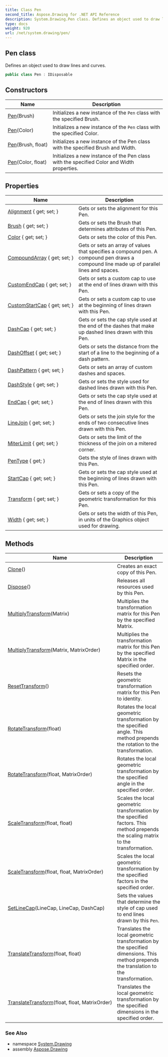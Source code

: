 ```yaml
---
title: Class Pen
second_title: Aspose.Drawing for .NET API Reference
description: System.Drawing.Pen class. Defines an object used to draw lines and curves
type: docs
weight: 920
url: /net/system.drawing/pen/
---
```

## Pen class

Defines an object used to draw lines and curves.

```csharp
public class Pen : IDisposable
```

## Constructors

| Name | Description |
| --- | --- |
| [Pen](pen/#constructor)(Brush) | Initializes a new instance of the `Pen` class with the specified Brush. |
| [Pen](pen/#constructor_2)(Color) | Initializes a new instance of the `Pen` class with the specified Color. |
| [Pen](pen/#constructor_1)(Brush, float) | Initializes a new instance of the Pen class with the specified Brush and Width. |
| [Pen](pen/#constructor_3)(Color, float) | Initializes a new instance of the Pen class with the specified Color and Width properties. |

## Properties

| Name | Description |
| --- | --- |
| [Alignment](../../system.drawing/pen/alignment/) { get; set; } | Gets or sets the alignment for this Pen. |
| [Brush](../../system.drawing/pen/brush/) { get; set; } | Gets or sets the Brush that determines attributes of this Pen. |
| [Color](../../system.drawing/pen/color/) { get; set; } | Gets or sets the color of this Pen. |
| [CompoundArray](../../system.drawing/pen/compoundarray/) { get; set; } | Gets or sets an array of values that specifies a compound pen. A compound pen draws a compound line made up of parallel lines and spaces. |
| [CustomEndCap](../../system.drawing/pen/customendcap/) { get; set; } | Gets or sets a custom cap to use at the end of lines drawn with this Pen. |
| [CustomStartCap](../../system.drawing/pen/customstartcap/) { get; set; } | Gets or sets a custom cap to use at the beginning of lines drawn with this Pen. |
| [DashCap](../../system.drawing/pen/dashcap/) { get; set; } | Gets or sets the cap style used at the end of the dashes that make up dashed lines drawn with this Pen. |
| [DashOffset](../../system.drawing/pen/dashoffset/) { get; set; } | Gets or sets the distance from the start of a line to the beginning of a dash pattern. |
| [DashPattern](../../system.drawing/pen/dashpattern/) { get; set; } | Gets or sets an array of custom dashes and spaces. |
| [DashStyle](../../system.drawing/pen/dashstyle/) { get; set; } | Gets or sets the style used for dashed lines drawn with this Pen. |
| [EndCap](../../system.drawing/pen/endcap/) { get; set; } | Gets or sets the cap style used at the end of lines drawn with this Pen. |
| [LineJoin](../../system.drawing/pen/linejoin/) { get; set; } | Gets or sets the join style for the ends of two consecutive lines drawn with this Pen. |
| [MiterLimit](../../system.drawing/pen/miterlimit/) { get; set; } | Gets or sets the limit of the thickness of the join on a mitered corner. |
| [PenType](../../system.drawing/pen/pentype/) { get; } | Gets the style of lines drawn with this Pen. |
| [StartCap](../../system.drawing/pen/startcap/) { get; set; } | Gets or sets the cap style used at the beginning of lines drawn with this Pen. |
| [Transform](../../system.drawing/pen/transform/) { get; set; } | Gets or sets a copy of the geometric transformation for this Pen. |
| [Width](../../system.drawing/pen/width/) { get; set; } | Gets or sets the width of this Pen, in units of the Graphics object used for drawing. |

## Methods

| Name | Description |
| --- | --- |
| [Clone](../../system.drawing/pen/clone/)() | Creates an exact copy of this Pen. |
| [Dispose](../../system.drawing/pen/dispose/)() | Releases all resources used by this Pen. |
| [MultiplyTransform](../../system.drawing/pen/multiplytransform/#multiplytransform)(Matrix) | Multiplies the transformation matrix for this Pen by the specified Matrix. |
| [MultiplyTransform](../../system.drawing/pen/multiplytransform/#multiplytransform_1)(Matrix, MatrixOrder) | Multiplies the transformation matrix for this Pen by the specified Matrix in the specified order. |
| [ResetTransform](../../system.drawing/pen/resettransform/)() | Resets the geometric transformation matrix for this Pen to identity. |
| [RotateTransform](../../system.drawing/pen/rotatetransform/#rotatetransform)(float) | Rotates the local geometric transformation by the specified angle. This method prepends the rotation to the transformation. |
| [RotateTransform](../../system.drawing/pen/rotatetransform/#rotatetransform_1)(float, MatrixOrder) | Rotates the local geometric transformation by the specified angle in the specified order. |
| [ScaleTransform](../../system.drawing/pen/scaletransform/#scaletransform)(float, float) | Scales the local geometric transformation by the specified factors. This method prepends the scaling matrix to the transformation. |
| [ScaleTransform](../../system.drawing/pen/scaletransform/#scaletransform_1)(float, float, MatrixOrder) | Scales the local geometric transformation by the specified factors in the specified order. |
| [SetLineCap](../../system.drawing/pen/setlinecap/)(LineCap, LineCap, DashCap) | Sets the values that determine the style of cap used to end lines drawn by this `Pen`. |
| [TranslateTransform](../../system.drawing/pen/translatetransform/#translatetransform)(float, float) | Translates the local geometric transformation by the specified dimensions. This method prepends the translation to the transformation. |
| [TranslateTransform](../../system.drawing/pen/translatetransform/#translatetransform_1)(float, float, MatrixOrder) | Translates the local geometric transformation by the specified dimensions in the specified order. |

### See Also

* namespace [System.Drawing](../../system.drawing/)
* assembly [Aspose.Drawing](../../)


